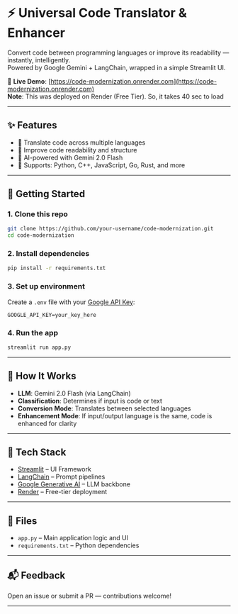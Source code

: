 
# ⚡️ Universal Code Translator & Enhancer

Convert code between programming languages or improve its readability — instantly, intelligently.\
Powered by Google Gemini + LangChain, wrapped in a simple Streamlit UI.

🔗 **Live Demo**: [https://code-modernization.onrender.com](https://code-modernization.onrender.com) \
**Note**: This was deployed on Render (Free Tier). So, it takes 40 sec to load

---

## ✨ Features

- 🔄 Translate code across multiple languages  
- 🧼 Improve code readability and structure  
- 🤖 AI-powered with Gemini 2.0 Flash  
- 🧪 Supports: Python, C++, JavaScript, Go, Rust, and more

---

## 🚀 Getting Started

### 1. Clone this repo

```bash
git clone https://github.com/your-username/code-modernization.git
cd code-modernization
````

### 2. Install dependencies

```bash
pip install -r requirements.txt
```

### 3. Set up environment

Create a `.env` file with your [Google API Key](https://aistudio.google.com/app/apikey):

```
GOOGLE_API_KEY=your_key_here
```

### 4. Run the app

```bash
streamlit run app.py
```

---

## 🧠 How It Works

* **LLM**: Gemini 2.0 Flash (via LangChain)
* **Classification**: Determines if input is code or text
* **Conversion Mode**: Translates between selected languages
* **Enhancement Mode**: If input/output language is the same, code is enhanced for clarity

---

## 💼 Tech Stack

* [Streamlit](https://streamlit.io/) – UI Framework
* [LangChain](https://www.langchain.com/) – Prompt pipelines
* [Google Generative AI](https://ai.google.dev/) – LLM backbone
* [Render](https://render.com/) – Free-tier deployment

---

## 📄 Files

* `app.py` – Main application logic and UI
* `requirements.txt` – Python dependencies

---

## 📬 Feedback

Open an issue or submit a PR — contributions welcome!

---
